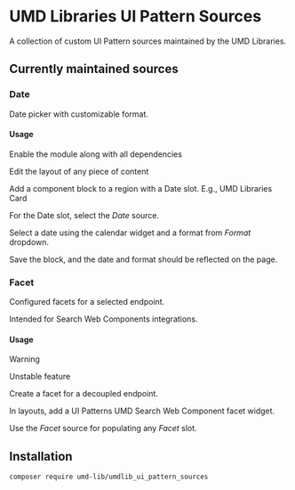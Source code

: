 # UMD Libraries UI Pattern Sources

A collection of custom UI Pattern sources maintained by the
UMD Libraries.

## Currently maintained sources

### Date

Date picker with customizable format.

#### Usage

Enable the module along with all dependencies

Edit the layout of any piece of content

Add a component block to a region with a Date slot. E.g., UMD Libraries Card

For the Date slot, select the _Date_ source.

Select a date using the calendar widget and a format from _Format_ dropdown.

Save the block, and the date and format should be reflected on the page.

### Facet

Configured facets for a selected endpoint.

Intended for Search Web Components integrations.

#### Usage

> [!WARNING]
> Unstable feature

Create a facet for a decoupled endpoint.

In layouts, add a UI Patterns UMD Search Web Component facet widget.

Use the _Facet_ source for populating any _Facet_ slot.

## Installation

```bash
composer require umd-lib/umdlib_ui_pattern_sources
```
